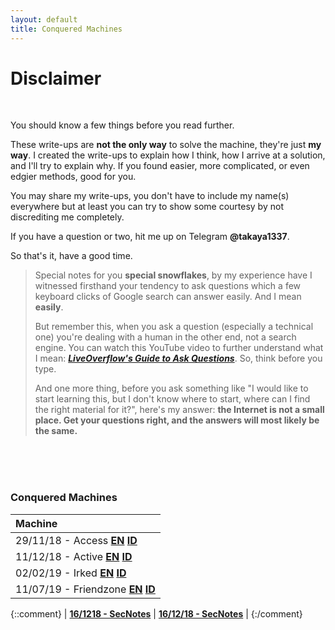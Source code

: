 ```yaml
---
layout: default
title: Conquered Machines
---
```


# Disclaimer
<br>

You should know a few things before you read further. 

These write-ups are **not the only way** to solve the machine, they're just **my way**. I created the write-ups to explain how I think, how I arrive at a solution, and I'll try to explain why. If you found easier, more complicated, or even edgier methods, good for you.

You may share my write-ups, you don't have to include my name(s) everywhere but at least you can try to show some courtesy by not discrediting me completely.

If you have a question or two, hit me up on Telegram **@takaya1337**.
<br>

So that's it, have a good time.
<br>

> Special notes for you **special snowflakes**, by my experience have I witnessed firsthand your tendency to ask questions which a few keyboard clicks of Google search can answer easily. And I mean **easily**.
>
> But remember this, when you ask a question (especially a technical one) you're dealing with a human in the other end, not a search engine. You can watch this YouTube video to further understand what I mean: **_[LiveOverflow's Guide to Ask Questions](https://www.youtube.com/watch?v=53zkBvL4ZB4)_**. So, think before you type.
>
> And one more thing, before you ask something like "I would like to start learning this, but I don't know where to start, where can I find the right material for it?", here's my answer: **the Internet is not a small place. Get your questions right, and the answers will most likely be the same.**

<br>
<br>
<br>

### Conquered Machines

|       Machine      |
|:-------------------|
| 29/11/18 - Access 	 	**[EN](https://takaya1337.github.io/htb/en/access) [ID](https://takaya1337.github.io/htb/id/access)**	|
| 11/12/18 - Active 	 	**[EN](https://takaya1337.github.io/htb/en/active) [ID](https://takaya1337.github.io/htb/id/active)**	|
| 02/02/19 - Irked 	 		**[EN](https://takaya1337.github.io/htb/en/irked) [ID](https://takaya1337.github.io/htb/id/irked)**		|
| 11/07/19 - Friendzone 	**[EN](https://takaya1337.github.io/htb/en/friendzone) [ID](https://takaya1337.github.io/htb/id/friendzone)**	|

{::comment}
| **[16/1218 - SecNotes](https://takaya1337.github.io/htb/en/secnotes)** | **[16/12/18 - SecNotes](https://takaya1337.github.io/htb/id/secnotes)**     |
{:/comment}
